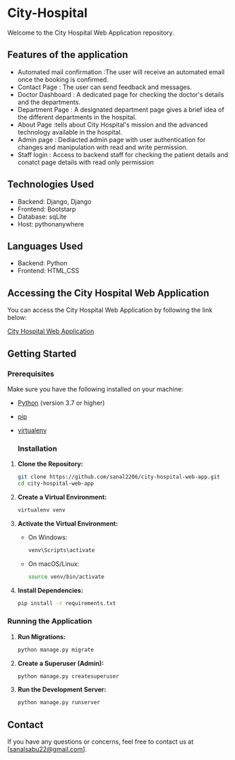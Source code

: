 # City-Hospital 
 Welcome to the City Hospital Web Application repository.

## Features of the application
 - Automated mail confirmation :The user will receive an automated email once the booking is confirmed.
 - Contact Page : The user can send feedback and messages.
 - Doctor Dashboard : A dedicated page for checking the doctor's details and the departments.
 - Department Page : A designated department page gives a brief idea of the different departments in the hospital.
 - About Page :tells about City Hospital's mission and the advanced technology available in the hospital.
 - Admin page : Dediacted admin page with user authentication for changes and manipulation with read and write permission.
 - Staff login : Access to backend staff for checking the patient details and conatct page details with read only permission


 ## Technologies Used
 - Backend: Django, Django
 - Frontend: Bootstarp
 - Database: sqLite
 - Host: pythonanywhere

  ## Languages Used
  - Backend: Python
  - Frontend: HTML,CSS


## Accessing the City Hospital Web Application

You can access the City Hospital Web Application by following the link below:

[City Hospital Web Application](https://sanal2206.pythonanywhere.com/about)


## Getting Started

### Prerequisites

Make sure you have the following installed on your machine:

- [Python](https://www.python.org/) (version 3.7 or higher)
- [pip](https://pip.pypa.io/en/stable/installation/)
- [virtualenv](https://pypi.org/project/virtualenv/)

  ### Installation

1. **Clone the Repository:**
   ```bash
   git clone https://github.com/sanal2206/city-hospital-web-app.git
   cd city-hospital-web-app

2. **Create a Virtual Environment:**

    ```bash
    virtualenv venv
    ```

3. **Activate the Virtual Environment:**
   - On Windows:

        ```bash
        venv\Scripts\activate
        ```

   - On macOS/Linux:

        ```bash
        source venv/bin/activate
        ```

4. **Install Dependencies:**

    ```bash
    pip install -r requirements.txt
    ```

### Running the Application

1. **Run Migrations:**

    ```bash
    python manage.py migrate
    ```

2. **Create a Superuser (Admin):**

    ```bash
    python manage.py createsuperuser
    ```

3. **Run the Development Server:**

    ```bash
    python manage.py runserver
    ```


## Contact

If you have any questions or concerns, feel free to contact us at [sanalsabu22@gmail.com].

   


  
  






